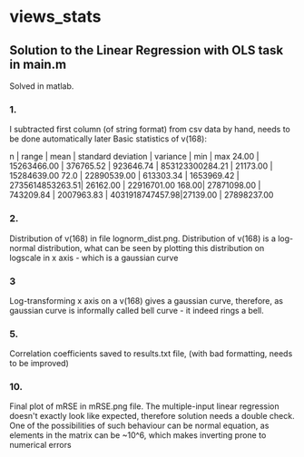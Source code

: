 # views_stats

## Solution to the Linear Regression with OLS task in main.m
Solved in matlab.

### 1. 
I subtracted first column (of string format) from csv data by hand, needs to be done automatically later
    Basic statistics of v(168):
    
  n     | range       | mean      | standard deviation  | variance        | min      |  max
  24.00 | 15263466.00 | 376765.52 | 923646.74           | 853123300284.21 | 21173.00 | 15284639.00
  72.0  | 22890539.00 | 613303.34 | 1653969.42          | 2735614853263.51| 26162.00 | 22916701.00
  168.00| 27871098.00 | 743209.84 | 2007963.83          | 4031918747457.98|27139.00  | 27898237.00
  
### 2.
Distribution of v(168) in file lognorm_dist.png. Distribution of v(168) is a log-normal distribution, what can be seen by plotting this distribution on logscale in x axis - which is a gaussian curve
	
### 3
Log-transforming x axis on a v(168) gives a gaussian curve, therefore, as gaussian curve is informally called bell curve - it indeed rings a bell.
  
### 5.
Correlation coefficients saved to results.txt file, (with bad formatting, needs to be improved)
  

### 10.
Final plot of mRSE in mRSE.png file. The multiple-input linear regression doesn't exactly look like expected,
	 therefore solution needs a double check. One of the possibilities of such behaviour can be normal equation,
	as elements in the matrix can be ~10^6, which makes inverting prone to numerical errors 
    
